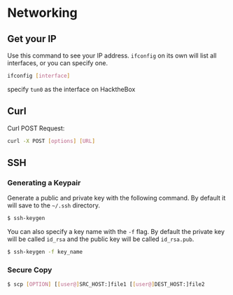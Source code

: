 # Networking

## Get your IP

Use this command to see your IP address. `ifconfig` on its own will list all interfaces, or you can specify one.

```bash
ifconfig [interface]
```

specify `tun0` as the interface on HacktheBox

## Curl

Curl POST Request:

```bash
curl -X POST [options] [URL]
```

## SSH

### Generating a Keypair

Generate a public and private key with the following command. By default it will save to the `~/.ssh` directory.

```bash
$ ssh-keygen
```

You can also specify a key name with the `-f` flag. By default the private key will be called `id_rsa` and the public key will be called `id_rsa.pub`.

```bash
$ ssh-keygen -f key_name
```

### Secure Copy
```bash
$ scp [OPTION] [[user@]SRC_HOST:]file1 [[user@]DEST_HOST:]file2
```
